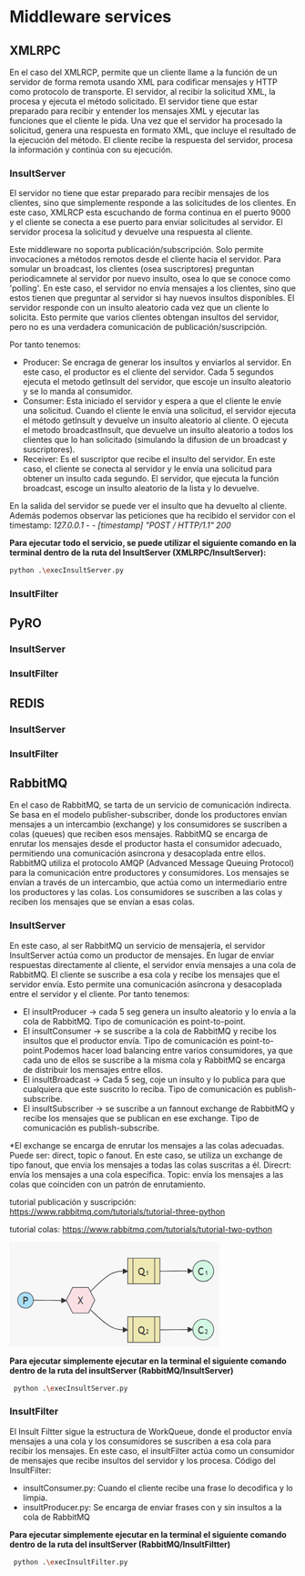 # Middleware services

## XMLRPC
En el caso del XMLRCP, permite que un cliente llame a la función de un servidor de forma remota usando XML para codificar mensajes y HTTP como protocolo de transporte.
El servidor, al recibir la solicitud XML, la procesa y ejecuta el método solicitado. El servidor tiene que estar preparado para recibir y entender los mensajes XML y ejecutar las funciones que el cliente le pida.
Una vez que el servidor ha procesado la solicitud, genera una respuesta en formato XML, que incluye el resultado de la ejecución del método.  El cliente recibe la respuesta del servidor, procesa la información y continúa con su ejecución.

### InsultServer
El servidor no tiene que estar preparado para recibir mensajes de los clientes, sino que simplemente responde a las solicitudes de los clientes. En este caso, XMLRCP esta escuchando de forma continua en el puerto 9000 y el cliente se conecta a ese puerto para enviar solicitudes al servidor. El servidor procesa la solicitud y devuelve una respuesta al cliente.

Este middleware no soporta publicación/subscripción. Solo permite invocaciones a métodos remotos desde el cliente hacia el servidor. Para somular un broadcast, los clientes (osea suscriptores) preguntan periodicamnete al servidor por nuevo insulto, osea lo que se conoce como 'polling'. En este caso, el servidor no envía mensajes a los clientes, sino que estos tienen que preguntar al servidor si hay nuevos insultos disponibles. El servidor responde con un insulto aleatorio cada vez que un cliente lo solicita. Esto permite que varios clientes obtengan insultos del servidor, pero no es una verdadera comunicación de publicación/suscripción.

Por tanto tenemos:
- Producer: Se encraga de generar los insultos y enviarlos al servidor. En este caso, el productor es el cliente del servidor. Cada 5 segundos ejecuta el metodo getInsult del servidor, que escoje un insulto aleatorio y se lo manda al consumidor.
- Consumer: Esta iniciado el servidor y espera a que el cliente le envíe una solicitud. Cuando el cliente le envía una solicitud, el servidor ejecuta el método getInsult y devuelve un insulto aleatorio al cliente. O ejecuta el metodo broadcastInsult, que devuelve un insulto aleatorio a todos los clientes que lo han solicitado (simulando la difusion de un broadcast y suscriptores).
- Receiver: Es el suscriptor que recibe el insulto del servidor. En este caso, el cliente se conecta al servidor y le envía una solicitud para obtener un insulto cada segundo. El servidor, que ejecuta la función broadcast, escoge un insulto aleatorio de la lista y lo devuelve. 

En la salida del servidor se puede ver el insulto que ha devuelto al cliente. Además podemos observar las peticiones que ha recibido el servidor con el timestamp: _127.0.0.1 - - [timestamp] "POST / HTTP/1.1" 200_

**Para ejecutar todo el servicio, se puede utilizar el siguiente comando en la terminal dentro de la ruta del InsultServer (XMLRPC/InsultServer):**

```bash
python .\execInsultServer.py
```



### InsultFilter


## PyRO

### InsultServer

### InsultFilter

## REDIS

### InsultServer

### InsultFilter

## RabbitMQ
En el caso de RabbitMQ, se tarta de un servicio de comunicación indirecta. Se basa en el modelo publisher-subscriber, donde los productores envían mensajes a un intercambio (exchange) y los consumidores se suscriben a colas (queues) que reciben esos mensajes. RabbitMQ se encarga de enrutar los mensajes desde el productor hasta el consumidor adecuado, permitiendo una comunicación asíncrona y desacoplada entre ellos.
RabbitMQ utiliza el protocolo AMQP (Advanced Message Queuing Protocol) para la comunicación entre productores y consumidores. Los mensajes se envían a través de un intercambio, que actúa como un intermediario entre los productores y las colas. Los consumidores se suscriben a las colas y reciben los mensajes que se envían a esas colas.

### InsultServer
En este caso, al ser RabbitMQ un servicio de mensajería, el servidor InsultServer actúa como un productor de mensajes. En lugar de enviar respuestas directamente al cliente, el servidor envía mensajes a una cola de RabbitMQ. El cliente se suscribe a esa cola y recibe los mensajes que el servidor envía. Esto permite una comunicación asíncrona y desacoplada entre el servidor y el cliente.
Por tanto tenemos:
- El insultProducer -> cada 5 seg genera un insulto aleatorio y lo envía a la cola de RabbitMQ. Tipo de comunicación es point-to-point.
- El insultConsumer -> se suscribe a la cola de RabbitMQ y recibe los insultos que el productor envía. Tipo de comunicación es point-to-point.Podemos hacer load balancing entre varios consumidores, ya que cada uno de ellos se suscribe a la misma cola y RabbitMQ se encarga de distribuir los mensajes entre ellos. 
- El insultBroadcast -> Cada 5 seg, coje un insulto y lo publica para que cualquiera que este suscrito lo reciba. Tipo de comunicación es publish-subscribe.
- El insultSubscriber -> se suscribe a un fannout exchange de RabbitMQ y recibe los mensajes que se publican en ese exchange. Tipo de comunicación es publish-subscribe.

*El exchange se encarga de enrutar los mensajes a las colas adecuadas. Puede ser: direct, topic o fanout. En este caso, se utiliza un exchange de tipo fanout, que envía los mensajes a todas las colas suscritas a él. Direcrt: envía los mensajes a una cola específica. Topic: envía los mensajes a las colas que coinciden con un patrón de enrutamiento.

tutorial publicación y suscripción: https://www.rabbitmq.com/tutorials/tutorial-three-python

tutorial colas: https://www.rabbitmq.com/tutorials/tutorial-two-python

![alt text](imagenes-README/publishsubsRABBITMQ.png "RabbitMQ publish-subscribe")

**Para ejecutar simplemente ejecutar en la terminal el siguiente comando dentro de la ruta del insultServer (RabbitMQ/InsultServer)**
```bash
 python .\execInsultServer.py
```

### InsultFilter
El Insult Filtter sigue la estructura de WorkQueue, donde el productor envía mensajes a una cola y los consumidores se suscriben a esa cola para recibir los mensajes. En este caso, el insultFilter actúa como un consumidor de mensajes que recibe insultos del servidor y los procesa.
Código del InsultFilter:
- insultConsumer.py: Cuando el cliente recibe una frase lo decodifica y lo limpia.
- insultProducer.py: Se encarga de enviar frases con y sin insultos a la cola de RabbitMQ

**Para ejecutar simplemente ejecutar en la terminal el siguiente comando dentro de la ruta del insultServer (RabbitMQ/InsultFiltter)**
```bash
 python .\execInsultFilter.py
```